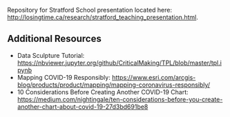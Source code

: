 Repository for Stratford School presentation located here: http://losingtime.ca/research/stratford_teaching_presentation.html. 

## Additional Resources

* Data Sculpture Tutorial: https://nbviewer.jupyter.org/github/CriticalMaking/TPL/blob/master/tpl.ipynb
* Mapping COVID-19 Responsibly: https://www.esri.com/arcgis-blog/products/product/mapping/mapping-coronavirus-responsibly/
* 10 Considerations Before Creating Another COVID-19 Chart: https://medium.com/nightingale/ten-considerations-before-you-create-another-chart-about-covid-19-27d3bd691be8

